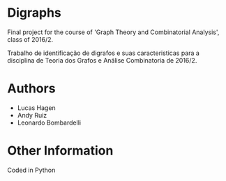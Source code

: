 # Digraphs
Final project for the course of 'Graph Theory and Combinatorial Analysis', class of 2016/2.

Trabalho de identificação de digrafos e suas caracteristicas para a disciplina de Teoria dos Grafos e Análise Combinatoria de 2016/2.

# Authors
- Lucas Hagen
- Andy Ruiz
- Leonardo Bombardelli

# Other Information
Coded in Python
